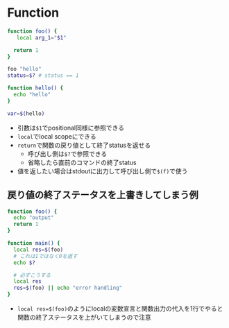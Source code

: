 # Function


```sh
function foo() {
   local arg_1="$1" 

  return 1
}

foo "hello"
status=$? # status == 1

function hello() {
  echo "hello"
}

var=$(hello)
```

* 引数は`$1`でpositional同様に参照できる
* `local`でlocal scopeにできる
* `return`で関数の戻り値として終了statusを返せる
  * 呼び出し側は`$?`で参照できる
  * 省略したら直前のコマンドの終了status
* 値を返したい場合はstdoutに出力して呼び出し側で`$(f)`で使う


## 戻り値の終了ステータスを上書きしてしまう例

```sh
function foo() {
  echo "output"
  return 1
}

function main() {
  local res=$(foo)
  # これは1ではなく0を返す
  echo $?

  # 必ずこうする
  local res
  res=$(foo) || echo "error handling"
}
```

* `local res=$(foo)`のようにlocalの変数宣言と関数出力の代入を1行でやると関数の終了ステータスを上がいてしまうので注意
